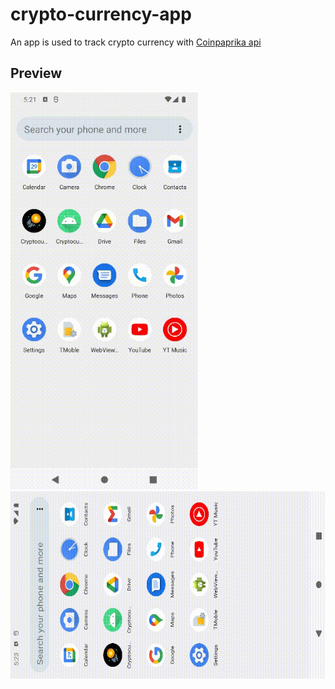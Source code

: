# crypto-currency-app
An app is used to track crypto currency with [Coinpaprika api](https://api.coinpaprika.com/)

## Preview

<img src="/preview/coin-v.gif" width=300px/>     <img src="/preview/coin-h.gif" height=300px/>
